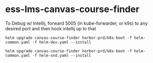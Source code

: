 # ess-lms-canvas-course-finder

To Debug w/ Intellij, forward 5005 (in kube-forwarder, or k9s) to any desired port and then hook intellij up to that

```
helm upgrade canvas-course-finder harbor-prd/k8s-boot -f helm-common.yaml -f helm-dev.yaml --install
```

```
helm upgrade canvas-course-finder harbor-prd/k8s-boot -f helm-common.yaml -f helm-snd.yaml --install
```